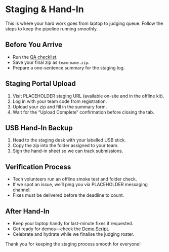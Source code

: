 # Staging & Hand-In

This is where your hard work goes from laptop to judging queue. Follow the steps to keep the pipeline running smoothly.

## Before You Arrive

- Run the [QA checklist](/ship/qa-checklist).
- Save your final zip as `team-name.zip`.
- Prepare a one-sentence summary for the staging log.

## Staging Portal Upload

1. Visit PLACEHOLDER staging URL (available on-site and in the offline kit).
2. Log in with your team code from registration.
3. Upload your zip and fill in the summary form.
4. Wait for the “Upload Complete” confirmation before closing the tab.

## USB Hand-In Backup

1. Head to the staging desk with your labelled USB stick.
2. Copy the zip into the folder assigned to your team.
3. Sign the hand-in sheet so we can track submissions.

## Verification Process

- Tech volunteers run an offline smoke test and folder check.
- If we spot an issue, we’ll ping you via PLACEHOLDER messaging channel.
- Fixes must be delivered before the deadline to count.

## After Hand-In

- Keep your laptop handy for last-minute fixes if requested.
- Get ready for demos—check the [Demo Script](/ship/demo-script).
- Celebrate and hydrate while we finalise the judging roster.

Thank you for keeping the staging process smooth for everyone!
